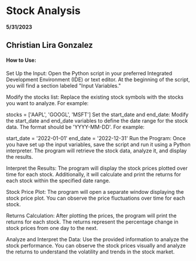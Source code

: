 # Stock Analysis 
__5/31/2023__
## Christian Lira Gonzalez

#### How to Use:
 
Set Up the Input:
Open the Python script in your preferred Integrated Development Environment (IDE) or text editor. At the beginning of the script, you will find a section labeled "Input Variables."

Modify the stocks list:
Replace the existing stock symbols with the stocks you want to analyze. For example:

stocks = ['AAPL', 'GOOGL', 'MSFT']
Set the start_date and end_date:
Modify the start_date and end_date variables to define the date range for the stock data. The format should be 'YYYY-MM-DD'. For example:

start_date = '2022-01-01'
end_date = '2022-12-31'
Run the Program:
Once you have set up the input variables, save the script and run it using a Python interpreter. The program will retrieve the stock data, analyze it, and display the results.

Interpret the Results:
The program will display the stock prices plotted over time for each stock. Additionally, it will calculate and print the returns for each stock within the specified date range.

Stock Price Plot:
The program will open a separate window displaying the stock price plot. You can observe the price fluctuations over time for each stock.

Returns Calculation:
After plotting the prices, the program will print the returns for each stock. The returns represent the percentage change in stock prices from one day to the next.

Analyze and Interpret the Data:
Use the provided information to analyze the stock performance. You can observe the stock prices visually and analyze the returns to understand the volatility and trends in the stock market.

